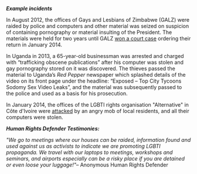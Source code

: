 ***Example incidents*** 

In August 2012, the offices of Gays and Lesbians of Zimbabwe (GALZ) were raided by police and computers and other material was seized on suspicion of containing pornography or material insulting of the President. The materials were held for two years until GALZ [won a court case](http://www.galz.co.zw/?p=1109) ordering their return in January 2014. 

In Uganda in 2013, a 65-year-old businessman was arrested and charged with “trafficking obscene publications” after his computer was stolen and gay pornography stored on it was discovered. The thieves passed the material to Uganda’s *Red Pepper* newspaper which splashed details of the video on its front page under the headline: “Exposed – Top City Tycoons Sodomy Sex Video Leaks”, and the material was subsequently passed to the police and used as a basis for his prosecution.

In January 2014, the offices of the LGBTI rights organisation "Alternative" in Côte d'Ivoire were [attacked](http://frontlinedefenders.org/node/24775) by an angry mob of local residents, and all their computers were stolen.

***Human Rights Defender Testimonies:***

*"We go to meetings where our houses can be raided, information found and used against us as activists to indicate we are promoting LGBTI propaganda. We travel with our laptops to meetings, workshops and seminars, and airports especially can be a risky place if you are detained or even loose your luggage!"*– Anonymous Human Rights Defender

